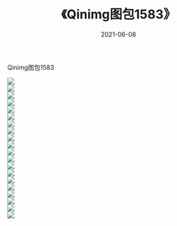 ﻿---
layout: post
title:  《Qinimg图包1583》
date:   2021-06-08
img: http://imgx.orgx.ga/Qinimg图包/Qinimg图包1583/000.jpg
categories: [美女, 清纯, 唯美]
---

Qinimg图包1583

 ![](http://imgx.orgx.ga/Qinimg图包/Qinimg图包1583/001.jpg) <br>![](http://imgx.orgx.ga/Qinimg图包/Qinimg图包1583/002.jpg) <br>![](http://imgx.orgx.ga/Qinimg图包/Qinimg图包1583/003.jpg) <br>![](http://imgx.orgx.ga/Qinimg图包/Qinimg图包1583/004.jpg) <br>![](http://imgx.orgx.ga/Qinimg图包/Qinimg图包1583/005.jpg) <br>![](http://imgx.orgx.ga/Qinimg图包/Qinimg图包1583/006.jpg) <br>![](http://imgx.orgx.ga/Qinimg图包/Qinimg图包1583/007.jpg) <br>![](http://imgx.orgx.ga/Qinimg图包/Qinimg图包1583/008.jpg) <br>![](http://imgx.orgx.ga/Qinimg图包/Qinimg图包1583/009.jpg) <br>![](http://imgx.orgx.ga/Qinimg图包/Qinimg图包1583/010.jpg) <br>![](http://imgx.orgx.ga/Qinimg图包/Qinimg图包1583/011.jpg) <br>![](http://imgx.orgx.ga/Qinimg图包/Qinimg图包1583/012.jpg) <br>![](http://imgx.orgx.ga/Qinimg图包/Qinimg图包1583/013.jpg) <br>![](http://imgx.orgx.ga/Qinimg图包/Qinimg图包1583/014.jpg) <br>![](http://imgx.orgx.ga/Qinimg图包/Qinimg图包1583/015.jpg) <br>![](http://imgx.orgx.ga/Qinimg图包/Qinimg图包1583/016.jpg) <br>![](http://imgx.orgx.ga/Qinimg图包/Qinimg图包1583/017.jpg) <br>![](http://imgx.orgx.ga/Qinimg图包/Qinimg图包1583/018.jpg) <br>![](http://imgx.orgx.ga/Qinimg图包/Qinimg图包1583/019.jpg) <br>![](http://imgx.orgx.ga/Qinimg图包/Qinimg图包1583/020.jpg) <br>